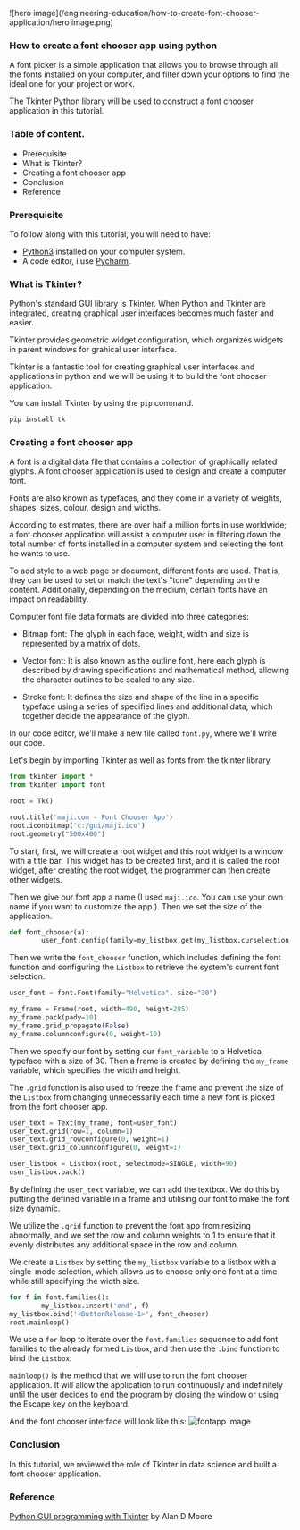 ![hero image](/engineering-education/how-to-create-font-chooser-application/hero image.png)

### How to create a font chooser app using python 
A font picker is a simple application that allows you to browse through all the fonts installed on your computer, and filter down your options to find the ideal one for your project or work.

The Tkinter Python library will be used to construct a font chooser application in this tutorial.

### Table of content.
- Prerequisite
- What is Tkinter?
- Creating a font chooser app
- Conclusion
- Reference

### Prerequisite
To follow along with this tutorial, you will need to have:

- [Python3](https://www.python.org/downloads/) installed on your computer system.
- A code editor, i use [Pycharm](https://www.jetbrains.com/pycharm/download/).

### What is Tkinter?
Python's standard GUI library is Tkinter. When Python and Tkinter are integrated, creating graphical user interfaces becomes much faster and easier. 

Tkinter provides geometric widget configuration, which organizes widgets in parent windows for grahical user interface.

Tkinter is a fantastic tool for creating graphical user interfaces and applications in python and we will be using it to build the font chooser application.

You can install Tkinter by using the `pip` command.

```python
pip install tk
```

### Creating a font chooser app
A font is a digital data file that contains a collection of graphically related glyphs. A font chooser application is used to design and create a computer font.

Fonts are also known as typefaces, and they come in a variety of weights, shapes, sizes, colour, design and  widths.

According to estimates, there are over half a million fonts in use worldwide; a font chooser application will assist a computer user in filtering down the total number of fonts installed in a computer system and selecting the font he wants to use.

To add style to a web page or document, different fonts are used. That is, they can be used to set or match the text's "tone" depending on the content. Additionally, depending on the medium, certain fonts have an impact on readability.

Computer font file data formats are divided into three categories:

- Bitmap font: The glyph in each face, weight, width and size is represented by a matrix of dots.

- Vector font: It is also known as the outline font, here each glyph is described by drawing specifications and mathematical method, allowing the character outlines to be scaled to any size.

- Stroke font: It defines the size and shape of the line in a specific typeface using a series of specified lines and additional data, which together decide the appearance of the glyph.

In our code editor, we'll make a new file called `font.py`, where we'll write our code.

Let's begin by importing Tkinter as well as fonts from the tkinter library.

```python
from tkinter import *
from tkinter import font

root = Tk()

root.title('maji.com - Font Chooser App')
root.iconbitmap('c:/gui/maji.ico')
root.geometry("500x400")
```

To start, first, we will create a root widget and this root widget is a window with a title bar. This widget has to be created first, and it is called the root widget, after creating the root widget, the programmer can then create other widgets.

Then we give our font app a name (I used `maji.ico`. You can use your own name if you want to customize the app.). Then we set the size of the application.

```python
def font_chooser(a):
        user_font.config(family=my_listbox.get(my_listbox.curselection()))
```

Then we write the `font_chooser` function, which includes defining the font function and configuring the `Listbox` to retrieve the system's current font selection.

```python
user_font = font.Font(family="Helvetica", size="30")

my_frame = Frame(root, width=490, height=285)
my_frame.pack(pady=10)
my_frame.grid_propagate(False)
my_frame.columnconfigure(0, weight=10)
```

Then we specify our font by setting our `font_variable` to a Helvetica typeface with a size of 30. Then a frame is created by defining the `my_frame` variable, which specifies the width and height.

The `.grid` function is also used to freeze the frame and prevent the size of the `Listbox` from changing unnecessarily each time a new font is picked from the font chooser app.

```python
user_text = Text(my_frame, font=user_font)
user_text.grid(row=1, column=1)
user_text.grid_rowconfigure(0, weight=1)
user_text.grid_columnconfigure(0, weight=1)

user_listbox = Listbox(root, selectmode=SINGLE, width=90)
user_listbox.pack()
```

By defining the `user_text` variable, we can add the textbox. We do this by putting the defined variable in a frame and utilising our font to make the font size dynamic.

We utilize the `.grid` function to prevent the font app from resizing abnormally, and we set the row and column weights to 1 to ensure that it evenly distributes any additional space in the row and column.

We create a `Listbox` by setting the `my_listbox` variable to a listbox with a single-mode selection, which allows us to choose only one font at a time while still specifying the width size.

```python
for f in font.families():
        my_listbox.insert('end', f)
my_listbox.bind('<ButtonRelease-1>', font_chooser)
root.mainloop()
```

We use a `for` loop to iterate over the `font.families` sequence to add font families to the already formed `Listbox`, and then use the `.bind` function to bind the `Listbox`.

`mainloop()` is the method that we will use to run the font chooser application. It will allow the application to run continuously and indefinitely until the user decides to end the program by closing the window or using the Escape key on the keyboard.

And the font chooser interface will look like this:
![fontapp image](/engineering-education/how-to-create-font-chooser-app/fontchooserapp.png)

### Conclusion
In this tutorial, we reviewed the role of Tkinter in data science and built a font chooser application.

### Reference
[Python GUI programming with Tkinter](https://www.perlego.com/book/721869/python-gui-programming-with-tkinter-pdf) by Alan D Moore

